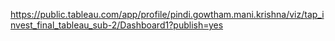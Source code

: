 https://public.tableau.com/app/profile/pindi.gowtham.mani.krishna/viz/tap_invest_final_tableau_sub-2/Dashboard1?publish=yes 
